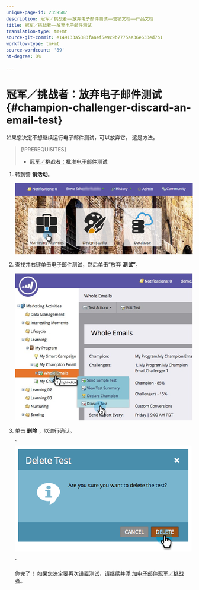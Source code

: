 ```yaml
---
unique-page-id: 2359587
description: 冠军／挑战者——放弃电子邮件测试——营销文档——产品文档
title: 冠军／挑战者——放弃电子邮件测试
translation-type: tm+mt
source-git-commit: e149133a5383faaef5e9c9b7775ae36e633ed7b1
workflow-type: tm+mt
source-wordcount: '89'
ht-degree: 0%

---
```



# 冠军／挑战者：放弃电子邮件测试 {#champion-challenger-discard-an-email-test}

如果您决定不想继续运行电子邮件测试，可以放弃它。 这是方法。

>[!PREREQUISITES]
>
>* [冠军／挑战者：批准电子邮件测试](champion-challenger-approve-your-email-test.md)

>



1. 转到营 **销活动**。

   ![](assets/login-marketing-activities-3.png)

1. 查找并右键单击电子邮件测试，然后单击“放弃 **测试”**。

   ![](assets/champion5.jpg)

1. 单击 **删除** ，以进行确认。

   ` ![](assets/image2014-9-15-14-3a17-3a11.png)

   `

   你完了！ 如果您决定要再次设置测试，请继续并添 [加电子邮件冠军／挑战者](add-an-email-champion-challenger.md)。

